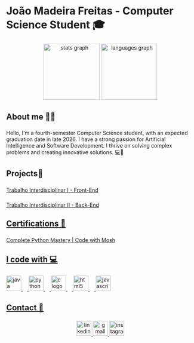 <h1 align="left">João Madeira Freitas - Computer Science Student 🎓</h1>

###

<div align="center">
  <img src="https://github-readme-stats.vercel.app/api?username=joaomadeira1208&hide_title=false&hide_rank=false&show_icons=true&include_all_commits=true&count_private=true&disable_animations=false&theme=dracula&locale=en&hide_border=false&order=1" height="150" alt="stats graph"  />
  <img src="https://github-readme-stats.vercel.app/api/top-langs?username=joaomadeira1208&locale=en&hide_title=false&layout=compact&card_width=320&langs_count=5&theme=dracula&hide_border=false&order=2" height="150" alt="languages graph"  />
</div>

###

<h2 align="left">About me 👨‍💻</h2>

###

<p align="left">Hello, I'm a fourth-semester Computer Science student, with an expected graduation date in late 2026. I have a strong passion for Artificial Intelligence and Software Development. I thrive on solving complex problems and creating innovative solutions. 💻🤖</p>

###

<h2 align="left">Projects🔗</h2>

###

<p align="left"><a href="https://github.com/joaomadeira1208/ti-1-pmg-cc-m-20231-tiaw-financas-finmanage">Trabalho Interdisciplinar I - Front-End</p>

###

<p align="left"><a href="https://github.com/guilhermedebrites/Ti-II">Trabalho Interdisciplinar II - Back-End</p>

###

<h2 align="left">Certifications 🏅</h2>

###

<p align="left">Complete Python Mastery | Code with Mosh</p>

###

<h2 align="left">I code with 💻</h2>

###

<div align="left">
  <img src="https://cdn.jsdelivr.net/gh/devicons/devicon/icons/java/java-original.svg" height="40" alt="java logo"  />
  <img width="12" />
  <img src="https://cdn.jsdelivr.net/gh/devicons/devicon/icons/python/python-original.svg" height="40" alt="python logo"  />
  <img width="12" />
  <img src="https://cdn.jsdelivr.net/gh/devicons/devicon/icons/c/c-original.svg" height="40" alt="c logo"  />
  <img width="12" />
  <img src="https://cdn.jsdelivr.net/gh/devicons/devicon/icons/html5/html5-original.svg" height="40" alt="html5 logo"  />
  <img width="12" />
  <img src="https://cdn.jsdelivr.net/gh/devicons/devicon/icons/javascript/javascript-original.svg" height="40" alt="javascript logo"  />
</div>

###

<h2 align="left">Contact 📧</h2>

###

<div align="center">
  <a href="https://www.linkedin.com/in/jo%C3%A3o-madeira-carneiro-braga-de-freitas-a55587282/" target="_blank">
    <img src="https://img.shields.io/static/v1?message=LinkedIn&logo=linkedin&label=&color=0077B5&logoColor=white&labelColor=&style=for-the-badge" height="40" alt="linkedin logo"  />
  </a>
  <a href="mailto:joaomadeiracbfreitas@gmail.com" target="_blank">
    <img src="https://img.shields.io/static/v1?message=Gmail&logo=gmail&label=&color=D14836&logoColor=white&labelColor=&style=for-the-badge" height="40" alt="gmail logo"  />
  </a>
  <a href="https://www.instagram.com/joaomadeira2/?next=%2F" target="_blank">
    <img src="https://img.shields.io/static/v1?message=Instagram&logo=instagram&label=&color=E4405F&logoColor=white&labelColor=&style=for-the-badge" height="40" alt="instagram logo"  />
  </a>
</div>

###
